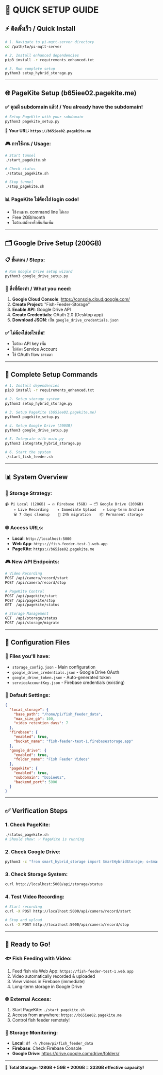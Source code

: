 # 🚀 QUICK SETUP GUIDE

## ⚡ ติดตั้งเร็ว / Quick Install

```bash
# 1. Navigate to pi-mqtt-server directory
cd /path/to/pi-mqtt-server

# 2. Install enhanced dependencies
pip3 install -r requirements_enhanced.txt

# 3. Run complete setup
python3 setup_hybrid_storage.py
```

---

## 🌐 PageKite Setup (b65iee02.pagekite.me)

### ✅ คุณมี subdomain แล้ว! / You already have the subdomain!

```bash
# Setup PageKite with your subdomain
python3 pagekite_setup.py
```

**🔗 Your URL: `https://b65iee02.pagekite.me`**

### 🎮 การใช้งาน / Usage:

```bash
# Start tunnel
./start_pagekite.sh

# Check status  
./status_pagekite.sh

# Stop tunnel
./stop_pagekite.sh
```

### 📊 PageKite ไม่ต้องใส่ login code!
- ใช้งานผ่าน command line ได้เลย
- Free 2GB/month 
- ไม่ต้องสมัครหรือยืนยันเพิ่ม

---

## 🗂️ Google Drive Setup (200GB)

### 📋 ขั้นตอน / Steps:

```bash
# Run Google Drive setup wizard
python3 google_drive_setup.py
```

### 🔑 สิ่งที่ต้องทำ / What you need:

1. **Google Cloud Console**: https://console.cloud.google.com/
2. **Create Project**: "Fish-Feeder-Storage"
3. **Enable API**: Google Drive API  
4. **Create Credentials**: OAuth 2.0 (Desktop app)
5. **Download JSON**: เป็น `google_drive_credentials.json`

### ✅ ไม่ต้องใส่อะไรเพิ่ม!
- ไม่ต้อง API key เพิ่ม
- ไม่ต้อง Service Account
- ใช้ OAuth flow ธรรมดา

---

## 🎯 Complete Setup Commands

```bash
# 1. Install dependencies
pip3 install -r requirements_enhanced.txt

# 2. Setup storage system  
python3 setup_hybrid_storage.py

# 3. Setup PageKite (b65iee02.pagekite.me)
python3 pagekite_setup.py

# 4. Setup Google Drive (200GB)
python3 google_drive_setup.py

# 5. Integrate with main.py
python3 integrate_hybrid_storage.py

# 6. Start the system
./start_fish_feeder.sh
```

---

## 📊 System Overview

### 💾 Storage Strategy:
```
📹 Pi Local (128GB) → 🔥 Firebase (5GB) → 🗂️ Google Drive (200GB)
    ↑ Live Recording    ↑ Immediate Upload   ↑ Long-term Archive
    🗑️ 7 days cleanup    🔄 24h migration    📦 Permanent storage
```

### 🌐 Access URLs:
- **Local**: `http://localhost:5000`
- **Web App**: `https://fish-feeder-test-1.web.app`
- **PageKite**: `https://b65iee02.pagekite.me`

### 🎮 New API Endpoints:
```bash
# Video Recording
POST /api/camera/record/start
POST /api/camera/record/stop

# PageKite Control  
POST /api/pagekite/start
POST /api/pagekite/stop
GET  /api/pagekite/status

# Storage Management
GET  /api/storage/status
POST /api/storage/migrate
```

---

## 🔧 Configuration Files

### 📁 Files you'll have:
- `storage_config.json` - Main configuration
- `google_drive_credentials.json` - Google Drive OAuth
- `google_drive_token.json` - Auto-generated token
- `serviceAccountKey.json` - Firebase credentials (existing)

### 🎯 Default Settings:
```json
{
  "local_storage": {
    "base_path": "/home/pi/fish_feeder_data",
    "max_size_gb": 100,
    "video_retention_days": 7
  },
  "firebase": {
    "enabled": true,
    "bucket_name": "fish-feeder-test-1.firebasestorage.app"
  },
  "google_drive": {
    "enabled": true,
    "folder_name": "Fish Feeder Videos"
  },
  "pagekite": {
    "enabled": true,
    "subdomain": "b65iee02",
    "backend_port": 5000
  }
}
```

---

## ✅ Verification Steps

### 1. Check PageKite:
```bash
./status_pagekite.sh
# Should show: ✅ PageKite is running
```

### 2. Check Google Drive:
```bash
python3 -c "from smart_hybrid_storage import SmartHybridStorage; s=SmartHybridStorage(); print('✅ Google Drive OK' if s.config['google_drive']['enabled'] else '❌ Not configured')"
```

### 3. Check Storage System:
```bash
curl http://localhost:5000/api/storage/status
```

### 4. Test Video Recording:
```bash
# Start recording
curl -X POST http://localhost:5000/api/camera/record/start

# Stop and upload  
curl -X POST http://localhost:5000/api/camera/record/stop
```

---

## 🎉 Ready to Go!

### 🐟 Fish Feeding with Video:
1. Feed fish via Web App: `https://fish-feeder-test-1.web.app`
2. Video automatically recorded & uploaded
3. View videos in Firebase (immediate)
4. Long-term storage in Google Drive

### 🌐 External Access:
1. Start PageKite: `./start_pagekite.sh`
2. Access from anywhere: `https://b65iee02.pagekite.me`
3. Control fish feeder remotely!

### 💾 Storage Monitoring:
- **Local**: `df -h /home/pi/fish_feeder_data`
- **Firebase**: Check Firebase Console
- **Google Drive**: https://drive.google.com/drive/folders/

---

**🎯 Total Storage: 128GB + 5GB + 200GB = 333GB effective capacity!** 